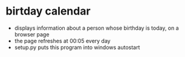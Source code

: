 # birtday calendar

- displays information about a person whose birthday is today, on a browser page
- the page refreshes at 00:05 every day
- setup.py puts this program into windows autostart
